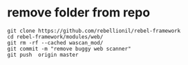 # remove folder from repo
```
git clone https://github.com/rebellionil/rebel-framework
cd rebel-framework/modules/web/
git rm -rf --cached wascan_mod/
git commit -m "remove buggy web scanner"
git push  origin master
```
